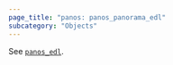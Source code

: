```yaml
---
page_title: "panos: panos_panorama_edl"
subcategory: "Objects"
---
```


See [`panos_edl`](edl.html).
